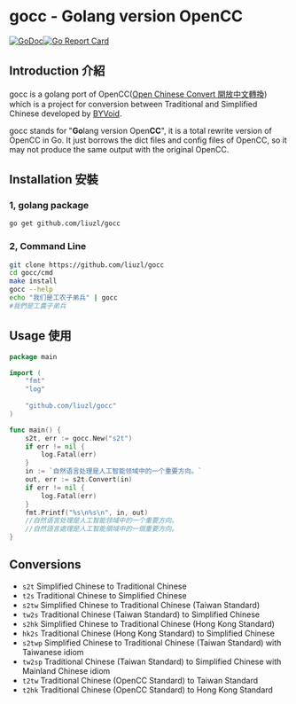 # gocc - Golang version OpenCC
[![GoDoc](https://godoc.org/github.com/liuzl/gocc?status.svg)](https://godoc.org/github.com/liuzl/gocc)[![Go Report Card](https://goreportcard.com/badge/github.com/liuzl/gocc)](https://goreportcard.com/report/github.com/liuzl/gocc)
## Introduction 介紹
gocc is a golang port of OpenCC([Open Chinese Convert 開放中文轉換](https://github.com/BYVoid/OpenCC/)) which is a project for conversion between Traditional and Simplified Chinese developed by [BYVoid](https://www.byvoid.com/).

gocc stands for "**Go**lang version Open**CC**", it is a total rewrite version of OpenCC in Go. It just borrows the dict files and config files of OpenCC, so it may not produce the same output with the original OpenCC.

## Installation 安裝
### 1, golang package
```sh
go get github.com/liuzl/gocc
```
### 2, Command Line
```sh
git clone https://github.com/liuzl/gocc
cd gocc/cmd
make install
gocc --help
echo "我们是工农子弟兵" | gocc
#我們是工農子弟兵
```

## Usage 使用
```go
package main

import (
    "fmt"
    "log"
    
    "github.com/liuzl/gocc"
)

func main() {
    s2t, err := gocc.New("s2t")
    if err != nil {
        log.Fatal(err)
    }
    in := `自然语言处理是人工智能领域中的一个重要方向。`
    out, err := s2t.Convert(in)
    if err != nil {
        log.Fatal(err)
    }
    fmt.Printf("%s\n%s\n", in, out)
    //自然语言处理是人工智能领域中的一个重要方向。
    //自然語言處理是人工智能領域中的一個重要方向。
}
```
## Conversions
* `s2t` Simplified Chinese to Traditional Chinese
* `t2s` Traditional Chinese to Simplified Chinese
* `s2tw` Simplified Chinese to Traditional Chinese (Taiwan Standard)
* `tw2s` Traditional Chinese (Taiwan Standard) to Simplified Chinese
* `s2hk` Simplified Chinese to Traditional Chinese (Hong Kong Standard)
* `hk2s` Traditional Chinese (Hong Kong Standard) to Simplified Chinese
* `s2twp` Simplified Chinese to Traditional Chinese (Taiwan Standard) with Taiwanese idiom
* `tw2sp` Traditional Chinese (Taiwan Standard) to Simplified Chinese with Mainland Chinese idiom
* `t2tw` Traditional Chinese (OpenCC Standard) to Taiwan Standard
* `t2hk` Traditional Chinese (OpenCC Standard) to Hong Kong Standard
